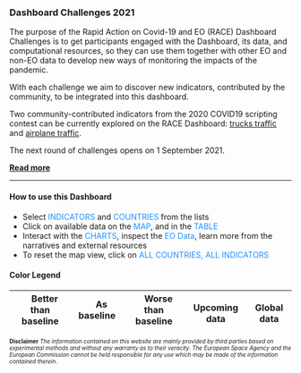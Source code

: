 
### Dashboard Challenges 2021

The purpose of the Rapid Action on Covid-19 and EO (RACE) Dashboard Challenges is to get participants engaged with the Dashboard, its data, and computational resources, so they can use them together with other EO and non-EO data to develop new ways of monitoring the impacts of the pandemic. 

With each challenge we aim to discover new indicators, contributed by the community, to be integrated into this dashboard. 

Two community-contributed indicators from the 2020 COVID19 scripting contest can be currently explored on the RACE Dashboard: [trucks traffic](https://race.esa.int/?poi=W2-E12c&indicator=E12c) and [airplane traffic](https://race.esa.int/?poi=UK8-E13d&indicator=E13d).

The next round of challenges opens on 1 September 2021. 

**[Read more](https://eo4society.esa.int/race-dashboard-challenges-2021/)**



---
#### How to use this Dashboard

* Select <span style="color:DodgerBlue">INDICATORS</span> and <span style="color:DodgerBlue">COUNTRIES</span> from the lists
* Click on available data on the <span style="color:DodgerBlue">MAP</span>,  and in the <span style="color:DodgerBlue">TABLE</span>
* Interact with the <span style="color:DodgerBlue">CHARTS</span>, inspect the <span style="color:DodgerBlue">EO Data</span>, learn more from the narratives and external resources
* To reset the map view, click on <span style="color:DodgerBlue">ALL COUNTRIES, ALL INDICATORS</span>

#### Color Legend 

<img src="./eodash-data/general/Green.png" width=12> Better than baseline  | <img src="./eodash-data/general/Blue.png" width=12> As baseline  | <img src="./eodash-data/general/Red.png" width=12> Worse than baseline |<img src="./eodash-data/general/Grey.png" width=12> Upcoming data |<img src="./eodash-data/general/Black.png" width=12> Global data
----|----|----|----|----|

<font size="0.1">**Disclaimer** *The information contained on this website are mainly provided by third parties based on experimental methods and without any warranty as to their veracity. The European Space Agency and the European Commission cannot be held responsible for any use which may be made of the information contained therein.*</font>


